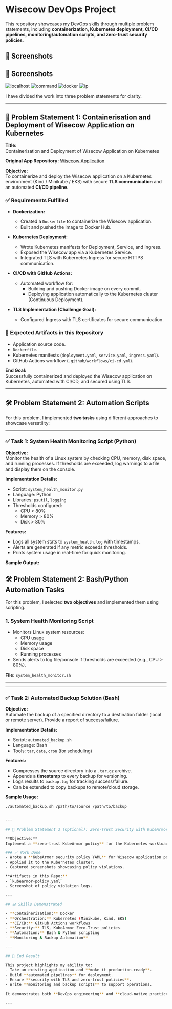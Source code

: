 # Wisecow DevOps Project

This repository showcases my DevOps skills through multiple problem statements, including **containerization, Kubernetes deployment, CI/CD pipelines, monitoring/automation scripts, and zero-trust security policies**. 

## 📸 Screenshots
## 📸 Screenshots
![localhost](./assets/localhost.png)
![command](./assets/command.png)
![docker](./assets/docker.png)
![ip](./assets/ip.png)


I have divided the work into three problem statements for clarity.

---

## 🚀 Problem Statement 1: Containerisation and Deployment of Wisecow Application on Kubernetes

**Title:**  
Containerisation and Deployment of Wisecow Application on Kubernetes  

**Original App Repository:** [Wisecow Application](https://github.com/nyrahul/wisecow)  

**Objective:**  
To containerize and deploy the Wisecow application on a Kubernetes environment (Kind / Minikube / EKS) with secure **TLS communication** and an automated **CI/CD pipeline**.

### ✅ Requirements Fulfilled

- **Dockerization:**
  - Created a `Dockerfile` to containerize the Wisecow application.
  - Built and pushed the image to Docker Hub.

- **Kubernetes Deployment:**
  - Wrote Kubernetes manifests for Deployment, Service, and Ingress.
  - Exposed the Wisecow app via a Kubernetes Service.
  - Integrated TLS with Kubernetes Ingress for secure HTTPS communication.

- **CI/CD with GitHub Actions:**
  - Automated workflow for:
    - Building and pushing Docker image on every commit.
    - Deploying application automatically to the Kubernetes cluster (Continuous Deployment).
  
- **TLS Implementation (Challenge Goal):**
  - Configured Ingress with TLS certificates for secure communication.

### 📂 Expected Artifacts in this Repository
- Application source code.  
- `Dockerfile`.  
- Kubernetes manifests (`deployment.yaml`, `service.yaml`, `ingress.yaml`).  
- GitHub Actions workflow (`.github/workflows/ci-cd.yml`).  

**End Goal:**  
Successfully containerized and deployed the Wisecow application on Kubernetes, automated with CI/CD, and secured using TLS.

---
## 🛠️ Problem Statement 2: Automation Scripts

For this problem, I implemented **two tasks** using different approaches to showcase versatility:  

---

### ✅ Task 1: System Health Monitoring Script (Python)

**Objective:**  
Monitor the health of a Linux system by checking CPU, memory, disk space, and running processes. If thresholds are exceeded, log warnings to a file and display them on the console.  

**Implementation Details:**  
- Script: `system_health_monitor.py`  
- Language: Python  
- Libraries: `psutil`, `logging`  
- Thresholds configured:
  - CPU > 80%  
  - Memory > 80%  
  - Disk > 80%  

**Features:**  
- Logs all system stats to `system_health.log` with timestamps.  
- Alerts are generated if any metric exceeds thresholds.  
- Prints system usage in real-time for quick monitoring.  

**Sample Output:**  


## 🛠️ Problem Statement 2: Bash/Python Automation Tasks

For this problem, I selected **two objectives** and implemented them using scripting.

### 1. **System Health Monitoring Script**
- Monitors Linux system resources:
  - CPU usage  
  - Memory usage  
  - Disk space  
  - Running processes  
- Sends alerts to log file/console if thresholds are exceeded (e.g., CPU > 80%).  

**File:** `system_health_monitor.sh`  

---

---

### ✅ Task 2: Automated Backup Solution (Bash)

**Objective:**  
Automate the backup of a specified directory to a destination folder (local or remote server). Provide a report of success/failure.  

**Implementation Details:**  
- Script: `automated_backup.sh`  
- Language: Bash  
- Tools: `tar`, `date`, `cron` (for scheduling)  

**Features:**  
- Compresses the source directory into a `.tar.gz` archive.  
- Appends a **timestamp** to every backup for versioning.  
- Logs results to `backup.log` for tracking success/failure.  
- Can be extended to copy backups to remote/cloud storage.  

**Sample Usage:**  
```bash
./automated_backup.sh /path/to/source /path/to/backup


---

## 🔐 Problem Statement 3 (Optional): Zero-Trust Security with KubeArmor

**Objective:**  
Implement a **zero-trust KubeArmor policy** for the Kubernetes workload deployed in Problem Statement 1.

### ✅ Work Done
- Wrote a **KubeArmor security policy YAML** for Wisecow application pods.  
- Applied it to the Kubernetes cluster.  
- Captured screenshots showcasing policy violations.  

**Artifacts in this Repo:**
- `kubearmor-policy.yaml`  
- Screenshot of policy violation logs.  

---

## 📊 Skills Demonstrated

- **Containerization:** Docker  
- **Orchestration:** Kubernetes (Minikube, Kind, EKS)  
- **CI/CD:** GitHub Actions workflows  
- **Security:** TLS, KubeArmor Zero-Trust policies  
- **Automation:** Bash & Python scripting  
- **Monitoring & Backup Automation**  

---

## 🎯 End Result

This project highlights my ability to:
- Take an existing application and **make it production-ready**.  
- Build **automated pipelines** for deployment.  
- Ensure **security with TLS and zero-trust policies**.  
- Write **monitoring and backup scripts** to support operations.  

It demonstrates both **DevOps engineering** and **cloud-native practices**, making the solution **scalable, secure, and automated**.

---
